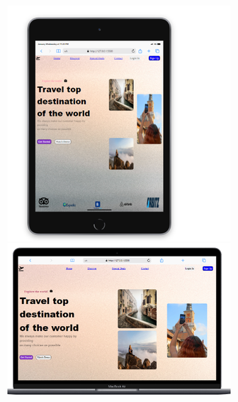  ![alt text](https://github.com/keiley411/SASS/blob/master/ipad.PNG )
  ![alt text](https://github.com/keiley411/SASS/blob/master/laptop.PNG)
 

